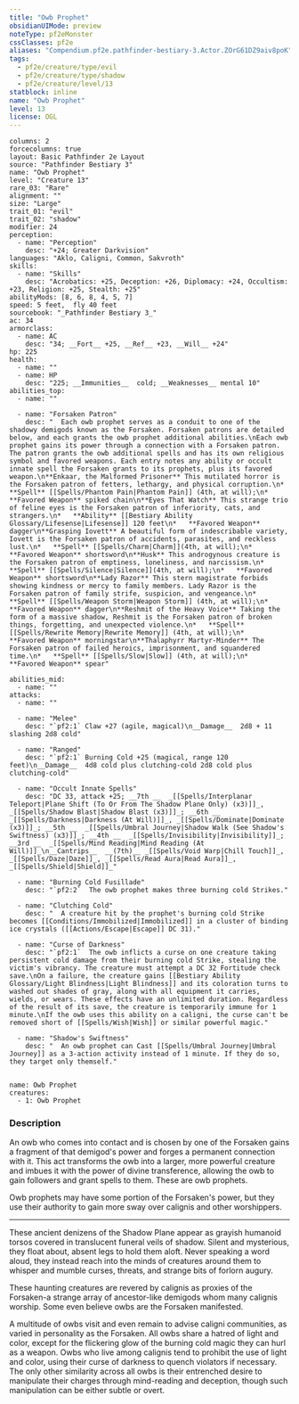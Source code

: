 ```yaml
---
title: "Owb Prophet"
obsidianUIMode: preview
noteType: pf2eMonster
cssClasses: pf2e
aliases: "Compendium.pf2e.pathfinder-bestiary-3.Actor.ZOrG61DZ9aiv8poK" 
tags:
  - pf2e/creature/type/evil
  - pf2e/creature/type/shadow
  - pf2e/creature/level/13
statblock: inline
name: "Owb Prophet"
level: 13
license: OGL
---
```


```statblock
columns: 2
forcecolumns: true
layout: Basic Pathfinder 2e Layout
source: "Pathfinder Bestiary 3"
name: "Owb Prophet"
level: "Creature 13"
rare_03: "Rare"
alignment: ""
size: "Large"
trait_01: "evil"
trait_02: "shadow"
modifier: 24
perception:
  - name: "Perception"
    desc: "+24; Greater Darkvision"
languages: "Aklo, Caligni, Common, Sakvroth"
skills:
  - name: "Skills"
    desc: "Acrobatics: +25, Deception: +26, Diplomacy: +24, Occultism: +23, Religion: +25, Stealth: +25"
abilityMods: [8, 6, 8, 4, 5, 7]
speed: 5 feet,  fly 40 feet
sourcebook: "_Pathfinder Bestiary 3_"
ac: 34
armorclass:
  - name: AC
    desc: "34; __Fort__ +25, __Ref__ +23, __Will__ +24"
hp: 225
health:
  - name: ""
  - name: HP
    desc: "225; __Immunities__  cold; __Weaknesses__ mental 10"
abilities_top:
  - name: ""

  - name: "Forsaken Patron"
    desc: "  Each owb prophet serves as a conduit to one of the shadowy demigods known as the Forsaken. Forsaken patrons are detailed below, and each grants the owb prophet additional abilities.\nEach owb prophet gains its power through a connection with a Forsaken patron. The patron grants the owb additional spells and has its own religious symbol and favored weapons. Each entry notes any ability or occult innate spell the Forsaken grants to its prophets, plus its favored weapon.\n**Enkaar, the Malformed Prisoner** This mutilated horror is the Forsaken patron of fetters, lethargy, and physical corruption.\n*   **Spell** [[Spells/Phantom Pain|Phantom Pain]] (4th, at will);\n*   **Favored Weapon** spiked chain\n**Eyes That Watch** This strange trio of feline eyes is the Forsaken patron of inferiority, cats, and strangers.\n*   **Ability** [[Bestiary Ability Glossary/Lifesense|Lifesense]] 120 feet\n*   **Favored Weapon** dagger\n**Grasping Iovett** A beautiful form of indescribable variety, Iovett is the Forsaken patron of accidents, parasites, and reckless lust.\n*   **Spell** [[Spells/Charm|Charm]](4th, at will);\n*   **Favored Weapon** shortsword\n**Husk** This androgynous creature is the Forsaken patron of emptiness, loneliness, and narcissism.\n*   **Spell** [[Spells/Silence|Silence]](4th, at will);\n*   **Favored Weapon** shortsword\n**Lady Razor** This stern magistrate forbids showing kindness or mercy to family members. Lady Razor is the Forsaken patron of family strife, suspicion, and vengeance.\n*   **Spell** [[Spells/Weapon Storm|Weapon Storm]] (4th, at will);\n*   **Favored Weapon** dagger\n**Reshmit of the Heavy Voice** Taking the form of a massive shadow, Reshmit is the Forsaken patron of broken things, forgetting, and unexpected violence.\n*   **Spell** [[Spells/Rewrite Memory|Rewrite Memory]] (4th, at will);\n*   **Favored Weapon** morningstar\n**Thalaphyrr Martyr-Minder** The Forsaken patron of failed heroics, imprisonment, and squandered time.\n*   **Spell** [[Spells/Slow|Slow]] (4th, at will);\n*   **Favored Weapon** spear"

abilities_mid:
  - name: ""
attacks:
  - name: ""

  - name: "Melee"
    desc: "`pf2:1` Claw +27 (agile, magical)\n__Damage__  2d8 + 11 slashing 2d8 cold"

  - name: "Ranged"
    desc: "`pf2:1` Burning Cold +25 (magical, range 120 feet)\n__Damage__  4d8 cold plus clutching-cold 2d8 cold plus clutching-cold"

  - name: "Occult Innate Spells"
    desc: "DC 33, attack +25; __7th __  _[[Spells/Interplanar Teleport|Plane Shift (To Or From The Shadow Plane Only) (x3)]]_, _[[Spells/Shadow Blast|Shadow Blast (x3)]]_; __6th __  _[[Spells/Darkness|Darkness (At Will)]]_, _[[Spells/Dominate|Dominate (x3)]]_; __5th __  _[[Spells/Umbral Journey|Shadow Walk (See Shadow's Swiftness) (x3)]]_; __4th __  _[[Spells/Invisibility|Invisibility]]_; __3rd __  _[[Spells/Mind Reading|Mind Reading (At Will)]]_\n__Cantrips__  __(7th)__ _[[Spells/Void Warp|Chill Touch]]_, _[[Spells/Daze|Daze]]_, _[[Spells/Read Aura|Read Aura]]_, _[[Spells/Shield|Shield]]_"

  - name: "Burning Cold Fusillade"
    desc: "`pf2:2`  The owb prophet makes three burning cold Strikes."

  - name: "Clutching Cold"
    desc: "  A creature hit by the prophet's burning cold Strike becomes [[Conditions/Immobilized|Immobilized]] in a cluster of binding ice crystals ([[Actions/Escape|Escape]] DC 31)."

  - name: "Curse of Darkness"
    desc: "`pf2:1`  The owb inflicts a curse on one creature taking persistent cold damage from their burning cold Strike, stealing the victim's vibrancy. The creature must attempt a DC 32 Fortitude check save.\nOn a failure, the creature gains [[Bestiary Ability Glossary/Light Blindness|Light Blindness]] and its coloration turns to washed out shades of gray, along with all equipment it carries, wields, or wears. These effects have an unlimited duration. Regardless of the result of its save, the creature is temporarily immune for 1 minute.\nIf the owb uses this ability on a caligni, the curse can't be removed short of [[Spells/Wish|Wish]] or similar powerful magic."

  - name: "Shadow's Swiftness"
    desc: "  An owb prophet can Cast [[Spells/Umbral Journey|Umbral Journey]] as a 3-action activity instead of 1 minute. If they do so, they target only themself."
 
```

```encounter-table
name: Owb Prophet
creatures:
  - 1: Owb Prophet
```


### Description
An owb who comes into contact and is chosen by one of the Forsaken gains a fragment of that demigod's power and forges a permanent connection with it. This act transforms the owb into a larger, more powerful creature and imbues it with the power of divine transference, allowing the owb to gain followers and grant spells to them. These are owb prophets.

Owb prophets may have some portion of the Forsaken's power, but they use their authority to gain more sway over calignis and other worshippers.

* * *

These ancient denizens of the Shadow Plane appear as grayish humanoid torsos covered in translucent funeral veils of shadow. Silent and mysterious, they float about, absent legs to hold them aloft. Never speaking a word aloud, they instead reach into the minds of creatures around them to whisper and mumble curses, threats, and strange bits of forlorn augury.

These haunting creatures are revered by calignis as proxies of the Forsaken-a strange array of ancestor-like demigods whom many calignis worship. Some even believe owbs are the Forsaken manifested.

A multitude of owbs visit and even remain to advise caligni communities, as varied in personality as the Forsaken. All owbs share a hatred of light and color, except for the flickering glow of the burning cold magic they can hurl as a weapon. Owbs who live among calignis tend to prohibit the use of light and color, using their curse of darkness to quench violators if necessary. The only other similarity across all owbs is their entrenched desire to manipulate their charges through mind-reading and deception, though such manipulation can be either subtle or overt.
